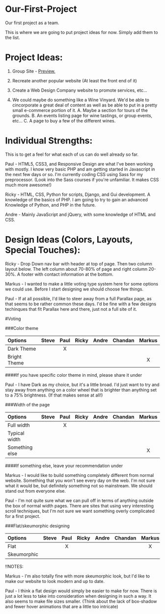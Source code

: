 Our-First-Project
=================

Our first project as a team.

This is where we are going to put project ideas for now. Simply add them to the list.

Project Ideas:
==============
  1. Group Site - <a href="http://teamtreehousegroup.github.io/Our-First-Project/index.html">Preview.</a>

  2. Recreate another popular website (At least the front end of it)
  
  3. Create a Web Design Company website to promote services, etc...
  
  4. We could maybe do something like a Wine Vinyard. We'd be able to cincorporate a great deal of content as well as be able to put in a pretty small e-commerce portion of it.
	A. Maybe a section for tours of the grounds.
	B. An events listing page for wine tastings, or group events, etc...
	C. A page to buy a few of the different wines.


Individual Strengths:
==============
This is to get a feel for what each of us can do well already so far.

Paul - HTML5, CSS3, and Responsive Design are what I've been working with mostly. I know very basic PHP and am getting started in Javascript in the next few days or so. I'm currently coding CSS using Sass for my preprocessor. (Look into the Sass courses if you're unfamiliar. It makes CSS much more awesome!)

Ricky - HTML, CSS, Python for scripts, Django, and Gui development. A knowledge of the basics of PHP. I am going to try to gain an advanced Knowledge of Python, and PHP in the future.

Andre - Mainly JavaScript and jQuery, with some knowledge of HTML and CSS.

Design Ideas (Colors, Layouts, Special Touches):
============

Ricky - Drop Down nav bar with header at top of page. Then two column layout below. The left column about 70-80% of page and right column 20-30%. A footer with contact information at the bottom.

Markus - I wanted to make a little voting type system here for some options we could use. Before I start designing we should choose few things.

Paul - If at all possible, I'd like to steer away from a full Parallax page, as that seems to be rather common these days. I'd be fine with a few designs techinques that fit Parallax here and there, just not a full site of it.

#Voting

###Color theme

| Options      | Steve | Paul | Ricky | Andre | Chandan | Markus |
| :----------- | :---: | :--: | :---: | :---: | :-----: | :----: |
| Dark Theme   |       | X    |       |       |         |        |
| Bright Theme |       |      |       |       |         | X      |

####If you have specific color theme in mind, please share it under

Paul - I have Dark as my choice, but it's a little broad. I'd just want to try and stay away from anything on a color wheel that is brighter than anything set to a 75% brightness. (If that makes sense at all!)


###Width of the page

| Options        | Steve | Paul | Ricky | Andre | Chandan | Markus |
| :------------- | :---: | :--: | :---: | :---: | :-----: | :----: |
| Full width     |       | X    |       |       |         |        |
| Typical width  |       |      |       |       |         |        |
| Something else |       |      |       |       |         | X      |

####If something else, leave your recommendation under
 
Markus - I would like to build something completely different from normal website. Something that you won't see every day on the web.
I'm not sure what it would be, but definitely something not so mainstream. We should stand out from everyone else.

Paul - I'm not quite sure what we can pull off in terms of anything outside the box of normal width pages. There are sites that using very interesting scroll techniques, but I'm not sure we want something overly complicated for a first project.


###Flat/skeumorphic designing

| Options     | Steve | Paul | Ricky | Andre | Chandan | Markus |
| :---------- | :---: | :--: | :---: | :---: | :-----: | :----: |
| Flat        |       | X    |       |       |         | X      |
| Skeumorphic |       |      |       |       |         |        |

!!NOTES:

Markus - I'm also totally fine with more skeumorphic look, but I'd like to make our website to look modern and up to date.

Paul - I think a flat design would simply be easier to make for now. There is just a lot less to take into consideration when designing in such a way. It also seems to make file sizes smaller. (Think about the lack of box-shadow and fewer hover animations that are a little too intricate)